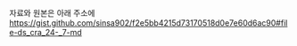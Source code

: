 자료와 원본은 아래 주소에
https://gist.github.com/sinsa902/f2e5bb4215d73170518d0e7e60d6ac90#file-ds_cra_24-_7-md
